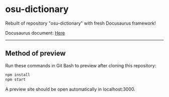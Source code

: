 # osu-dictionary

Rebuilt of repository "osu-dictionary" with fresh Docusaurus framework!

Docusaurus document: [Here](https://docusaurus.io/zh-CN/docs)

---

## Method of preview

Run these commands in Git Bash to preview after cloning this repository:

```bash
npm install
npm start
```

A preview site should be open automatically in localhost:3000.

